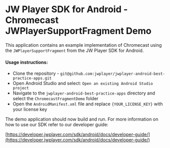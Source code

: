# JW Player SDK for Android - Chromecast JWPlayerSupportFragment Demo

This application contains an example implementation of Chromecast using the `JWPlayerSupportFragment` from the JW Player SDK for Android.

#### Usage instructions:

- Clone the repository - `git@github.com:jwplayer/jwplayer-android-best-practice-apps.git`
- Open Android Studio and select: `Open an existing Android Studio project`
- Navigate to the `jwplayer-android-best-practice-apps` directory and select the `ChromecastFragmentDemo` folder
- Open the `AndroidManifest.xml` file and replace `{YOUR_LICENSE_KEY}` with your license key

The demo application should now build and run. For more information on how to use our SDK refer to our developer guide:

[https://developer.jwplayer.com/sdk/android/docs/developer-guide/](https://developer.jwplayer.com/sdk/android/docs/developer-guide/)